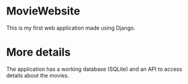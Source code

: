 # MovieWebsite
This is my first web application made using Django. 

# More details
The application has a working database (SQLite) and an API to access details about the movies.
